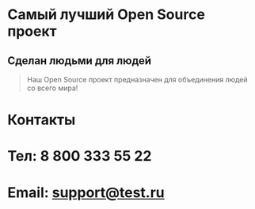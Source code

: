 ﻿# Самый лучший Open Source проект

## Сделан людьми для людей

> Наш Open Source проект предназначен для объединения людей со всего мира!

# Контакты
# Тел: 8 800 333 55 22
# Email: support@test.ru
